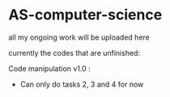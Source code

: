 # AS-computer-science
all my ongoing work will be uploaded here 

currently the codes that are unfinished:

Code manipulation v1.0 :

+ Can only do tasks 2, 3 and 4 for now
                       
                       
